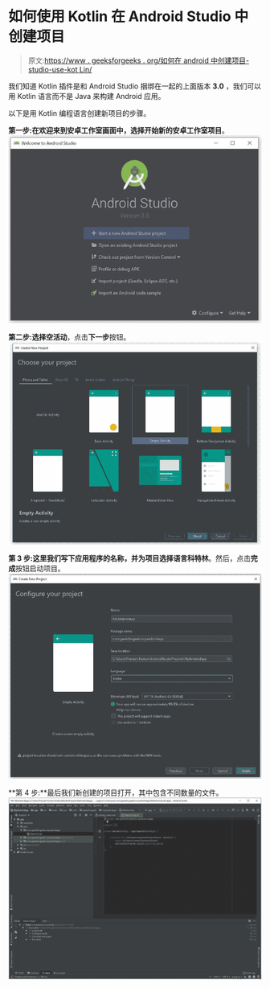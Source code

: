 # 如何使用 Kotlin 在 Android Studio 中创建项目

> 原文:[https://www . geeksforgeeks . org/如何在 android 中创建项目-studio-use-kot Lin/](https://www.geeksforgeeks.org/how-to-create-project-in-android-studio-using-kotlin/)

我们知道 Kotlin 插件是和 Android Studio 捆绑在一起的上面版本 **3.0** ，我们可以用 Kotlin 语言而不是 Java 来构建 Android 应用。

以下是用 Kotlin 编程语言创建新项目的步骤。

**第一步:**在欢迎来到安卓工作室画面中，选择**开始新的安卓工作室项目**。
![](img/96422f3bba01576719ed7f94e0c4e7d4.png)

**第二步:**选择**空活动**，点击**下一步**按钮。
![](img/e0eaf8152de5f593abcaffc15af572f8.png)

**第 3 步:**这里我们写下应用程序的名称，并为项目选择语言**科特林**。然后，点击**完成**按钮启动项目。
![](img/d20ef1c27a14b257f4bea3451c357a6c.png)

**第 4 步:**最后我们新创建的项目打开，其中包含不同数量的文件。
![](img/554c33c0f9d6b21fc06f13cdb9e1f7e7.png)